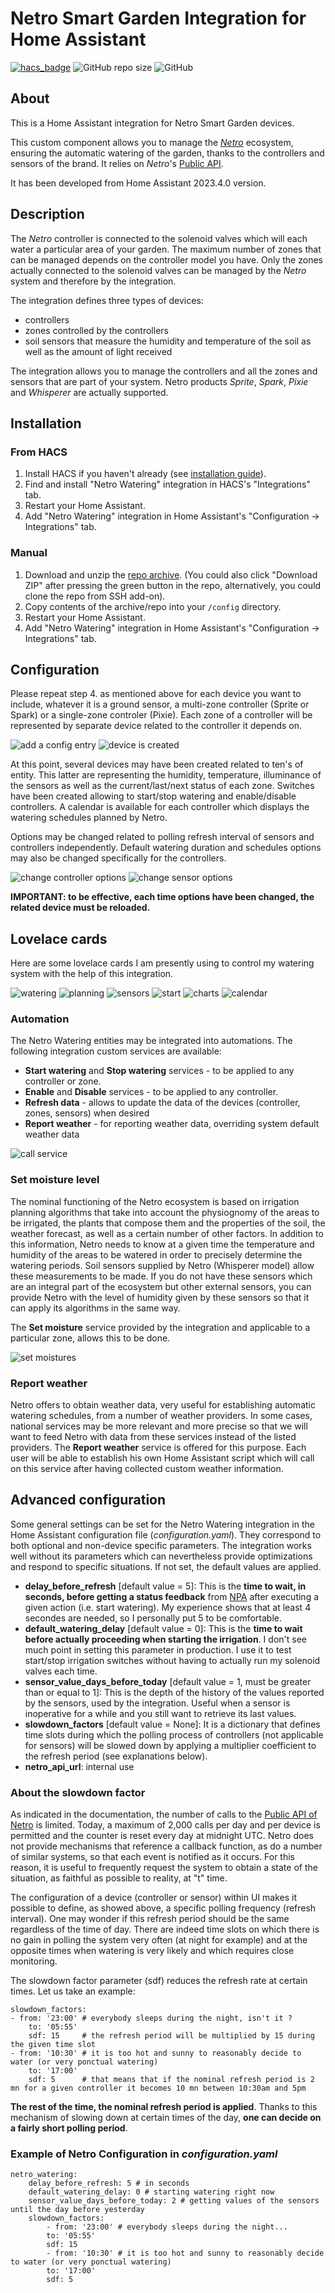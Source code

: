 # Netro Smart Garden Integration for Home Assistant

[![hacs_badge](https://img.shields.io/badge/HACS-Default-orange.svg)](https://github.com/custom-components/hacs) ![GitHub repo size](https://img.shields.io/github/repo-size/kcofoni/ha-netro-watering) ![GitHub](https://img.shields.io/github/license/kcofoni/ha-netro-watering)

## About
This is a Home Assistant integration for Netro Smart Garden devices.

This custom component allows you to manage the [*Netro*](https://Netrohome.com/) ecosystem, ensuring the automatic watering of the garden, thanks to the controllers and sensors of the brand. It relies on *Netro*'s [Public API](http://www.Netrohome.com/en/shop/articles/10).

It has been developed from Home Assistant 2023.4.0 version.

## Description
The *Netro* controller is connected to the solenoid valves which will each water a particular area of your garden. The maximum number of zones that can be managed depends on the controller model you have. Only the zones actually connected to the solenoid valves can be managed by the *Netro* system and therefore by the integration.

The integration defines three types of devices:

* controllers
* zones controlled by the controllers
* soil sensors that measure the humidity and temperature of the soil as well as the amount of light received

The integration allows you to manage the controllers and all the zones and sensors that are part of your system.
Netro products *Sprite*, *Spark*, *Pixie* and *Whisperer* are actually supported.

## Installation

### From HACS

1. Install HACS if you haven't already (see [installation guide](https://hacs.netlify.com/docs/installation/manual)).
2. Find and install "Netro Watering" integration in HACS's "Integrations" tab.
3. Restart your Home Assistant.
4. Add "Netro Watering" integration in Home Assistant's "Configuration -> Integrations" tab.

### Manual

1. Download and unzip the [repo archive](https://github.com/kcofoni/ha-netro-watering/archive/refs/heads/main.zip). (You could also click "Download ZIP" after pressing the green button in the repo, alternatively, you could clone the repo from SSH add-on).
2. Copy contents of the archive/repo into your `/config` directory.
3. Restart your Home Assistant.
4. Add "Netro Watering" integration in Home Assistant's "Configuration -> Integrations" tab.

## Configuration

Please repeat step 4. as mentioned above for each device you want to include, whatever it is a ground sensor, a multi-zone controller (Sprite or Spark) or a single-zone controler (Pixie). Each zone of a controller will be represented by separate device related to the controller it depends on.

![add a config entry](https://kcofoni.github.io/ha-netro-watering/images/add_config_entry.png "Setup of a *Netro* device")
![device is created](https://kcofoni.github.io/ha-netro-watering/images/device_created.png "Sucess of a *Netro* device setup")

At this point, several devices may have been created related to ten's of entity. This latter are representing the humidity, temperature, illuminance of the sensors as well as the current/last/next status of each zone. Switches have been created allowing to start/stop watering and enable/disable controllers. A calendar is available for each controller which displays the watering schedules planned by Netro.

Options may be changed related to polling refresh interval of sensors and controllers independently. Default watering duration and schedules options may also be changed specifically for the controllers. 

![change controller options](https://kcofoni.github.io/ha-netro-watering/images/controller_options.png "Controller options")
![change sensor options](https://kcofoni.github.io/ha-netro-watering/images/sensor_options.png "Sensor options")

**IMPORTANT: to be effective, each time options have been changed, the related device must be reloaded.**

## Lovelace cards
Here are some lovelace cards I am presently using to control my watering system with the help of this integration.

![watering](https://kcofoni.github.io/ha-netro-watering/images/watering-controller-main.png "Controller") ![planning](https://kcofoni.github.io/ha-netro-watering/images/planning-arrosage.png "Planning")
![sensors](https://kcofoni.github.io/ha-netro-watering/images/ground-sensors.png "Sensors") ![start](https://kcofoni.github.io/ha-netro-watering/images/start-watering.png "Start")
![charts](https://kcofoni.github.io/ha-netro-watering/images/courbes-capteurs.png "Charts") ![calendar](https://kcofoni.github.io/ha-netro-watering/images/calendar.png "Calendar")


### Automation
The Netro Watering entities may be integrated into automations. The following integration custom services are available:
- **Start watering** and **Stop watering** services - to be applied to any controller or zone.
- **Enable** and **Disable** services - to be applied to any controller.
- **Refresh data** - allows to update the data of the devices (controller, zones, sensors) when desired
- **Report weather** - for reporting weather data, overriding system default weather data

![call service](https://kcofoni.github.io/ha-netro-watering/images/service_call.png "Developer Tools")

### Set moisture level
The nominal functioning of the Netro ecosystem is based on irrigation planning algorithms that take into account the physiognomy of the areas to be irrigated, the plants that compose them and the properties of the soil, the weather forecast, as well as a certain number of other factors. In addition to this information, Netro needs to know at a given time the temperature and humidity of the areas to be watered in order to precisely determine the watering periods. Soil sensors supplied by Netro (Whisperer model) allow these measurements to be made. If you do not have these sensors which are an integral part of the ecosystem but other external sensors, you can provide Netro with the level of humidity given by these sensors so that it can apply its algorithms in the same way.

The **Set moisture** service provided by the integration and applicable to a particular zone, allows this to be done.

![set moistures](https://kcofoni.github.io/ha-netro-watering/images/set_moisture.png "Developer Tools")

### Report weather
Netro offers to obtain weather data, very useful for establishing automatic watering schedules, from a number of weather providers. In some cases, national services may be more relevant and more precise so that we will want to feed Netro with data from these services instead of the listed providers. The **Report weather** service is offered for this purpose. Each user will be able to establish his own Home Assistant script which will call on this service after having collected custom weather information.

## Advanced configuration
Some general settings can be set for the Netro Watering integration in the Home Assistant configuration file (*configuration.yaml*). They correspond to both optional and non-device specific parameters. The integration works well without its parameters which can nevertheless provide optimizations and respond to specific situations. If not set, the default values are applied.

  - **delay_before_refresh** [default value = 5]: This is the **time to wait, in seconds, before getting a status feedback** from [NPA](http://www.Netrohome.com/en/shop/articles/10) after executing a given action (i.e. start watering). My experience shows that at least 4 secondes are needed, so I personally put 5 to be comfortable.
  - **default_watering_delay** [default value = 0]: This is the **time to wait before actually proceeding when starting the irrigation**. I don't see much point in setting this parameter in production. I use it to test start/stop irrigation switches without having to actually run my solenoid valves each time.
  - **sensor_value_days_before_today** [default value = 1, must be greater than or equal to 1]: This is the depth of the history of the values ​​reported by the sensors, used by the integration. Useful when a sensor is inoperative for a while and you still want to retrieve its last values.
  - **slowdown_factors** [default value = None]: It is a dictionary that defines time slots during which the polling process of controllers (not applicable for sensors) will be slowed down by applying a multiplier coefficient to the refresh period (see explanations below).
  - **netro_api_url**: internal use

### About the slowdown factor

As indicated in the documentation, the number of calls to the [Public API of Netro](http://www.Netrohome.com/en/shop/articles/10) is limited. Today, a maximum of 2,000 calls per day and per device is permitted and the counter is reset every day at midnight UTC. Netro does not provide mechanisms that reference a callback function, as do a number of similar systems, so that each event is notified as it occurs. For this reason, it is useful to frequently request the system to obtain a state of the situation, as faithful as possible to reality, at "t" time.

The configuration of a device (controller or sensor) within UI makes it possible to define, as showed above, a specific polling frequency (refresh interval). One may wonder if this refresh period should be the same regardless of the time of day. There are indeed time slots on which there is no gain in polling the system very often (at night for example) and at the opposite times when watering is very likely and which requires close monitoring.

The slowdown factor parameter (sdf) reduces the refresh rate at certain times. Let us take an example:

    slowdown_factors:
    - from: '23:00' # everybody sleeps during the night, isn't it ?
        to: '05:55'
        sdf: 15     # the refresh period will be multiplied by 15 during the given time slot
    - from: '10:30' # it is too hot and sunny to reasonably decide to water (or very ponctual watering)
        to: '17:00'
        sdf: 5      # that means that if the nominal refresh period is 2 mn for a given controller it becomes 10 mn between 10:30am and 5pm

**The rest of the time, the nominal refresh period is applied**. Thanks to this mechanism of slowing down at certain times of the day, **one can decide on a fairly short polling period**.

### Example of Netro Configuration in *configuration.yaml*

    netro_watering:
        delay_before_refresh: 5 # in seconds
        default_watering_delay: 0 # starting watering right now
        sensor_value_days_before_today: 2 # getting values of the sensors until the day before yesterday
        slowdown_factors:
            - from: '23:00' # everybody sleeps during the night...
            to: '05:55'
            sdf: 15
            - from: '10:30' # it is too hot and sunny to reasonably decide to water (or very ponctual watering)
            to: '17:00'
            sdf: 5
